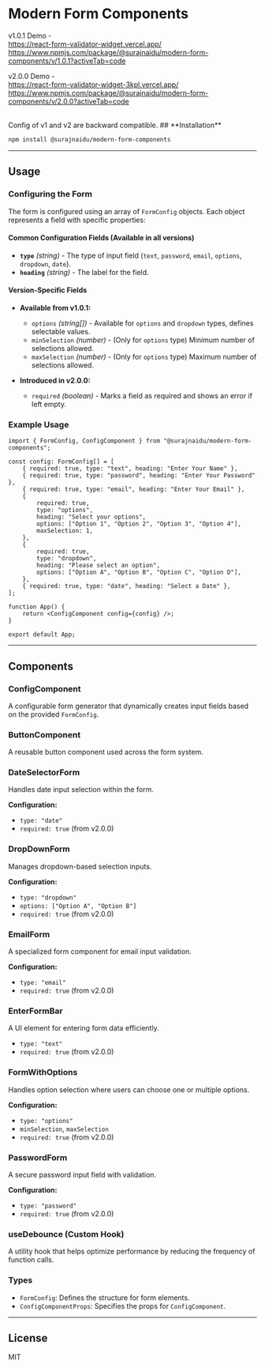 # Modern Form Components
v1.0.1 Demo -<br/>
https://react-form-validator-widget.vercel.app/<br/>
https://www.npmjs.com/package/@surajnaidu/modern-form-components/v/1.0.1?activeTab=code

v2.0.0 Demo -<br/>
https://react-form-validator-widget-3kpl.vercel.app/<br/>
https://www.npmjs.com/package/@surajnaidu/modern-form-components/v/2.0.0?activeTab=code

<br/>
Config of v1 and v2 are backward compatible.
## **Installation**

```sh
npm install @surajnaidu/modern-form-components
```

---

## **Usage**

### **Configuring the Form**

The form is configured using an array of `FormConfig` objects. Each object represents a field with specific properties:

#### **Common Configuration Fields (Available in all versions)**
- **`type`** *(string)* - The type of input field (`text`, `password`, `email`, `options`, `dropdown`, `date`).
- **`heading`** *(string)* - The label for the field.

#### **Version-Specific Fields**
- **Available from v1.0.1:**
    - `options` *(string[])* - Available for `options` and `dropdown` types, defines selectable values.
    - `minSelection` *(number)* - (Only for `options` type) Minimum number of selections allowed.
    - `maxSelection` *(number)* - (Only for `options` type) Maximum number of selections allowed.

- **Introduced in v2.0.0:**
    - `required` *(boolean)* - Marks a field as required and shows an error if left empty.

### **Example Usage**
```tsx
import { FormConfig, ConfigComponent } from "@surajnaidu/modern-form-components";

const config: FormConfig[] = [
    { required: true, type: "text", heading: "Enter Your Name" },
    { required: true, type: "password", heading: "Enter Your Password" },
    { required: true, type: "email", heading: "Enter Your Email" },
    {
        required: true,
        type: "options",
        heading: "Select your options",
        options: ["Option 1", "Option 2", "Option 3", "Option 4"],
        maxSelection: 1,
    },
    {
        required: true,
        type: "dropdown",
        heading: "Please select an option",
        options: ["Option A", "Option B", "Option C", "Option D"],
    },
    { required: true, type: "date", heading: "Select a Date" },
];

function App() {
    return <ConfigComponent config={config} />;
}

export default App;
```

---

## **Components**

### **ConfigComponent**
A configurable form generator that dynamically creates input fields based on the provided `FormConfig`.

### **ButtonComponent**
A reusable button component used across the form system.



### **DateSelectorForm**
Handles date input selection within the form.

**Configuration:**
- `type: "date"`
- `required: true` (from v2.0.0)

### **DropDownForm**
Manages dropdown-based selection inputs.

**Configuration:**
- `type: "dropdown"`
- `options: ["Option A", "Option B"]`
- `required: true` (from v2.0.0)

### **EmailForm**
A specialized form component for email input validation.

**Configuration:**
- `type: "email"`
- `required: true` (from v2.0.0)

### **EnterFormBar**
A UI element for entering form data efficiently.
- `type: "text"`
- `required: true` (from v2.0.0)


### **FormWithOptions**
Handles option selection where users can choose one or multiple options.

**Configuration:**
- `type: "options"`
- `minSelection`, `maxSelection`
- `required: true` (from v2.0.0)

### **PasswordForm**
A secure password input field with validation.

**Configuration:**
- `type: "password"`
- `required: true` (from v2.0.0)

### **useDebounce** (Custom Hook)
A utility hook that helps optimize performance by reducing the frequency of function calls.

### **Types**
- `FormConfig`: Defines the structure for form elements.
- `ConfigComponentProps`: Specifies the props for `ConfigComponent`.

---

## **License**
MIT

